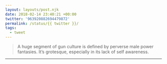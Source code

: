 ```yaml
---
layout: layouts/post.njk
date: 2018-02-14 23:40:21 +00:00
twitter: '963920882694479872'
permalink: /status/{{ twitter }}/
tags: 
  - tweet
---
```


> A huge segment of gun culture is defined by perverse male power fantasies. It’s grotesque, especially in its lack of self awareness.

---
